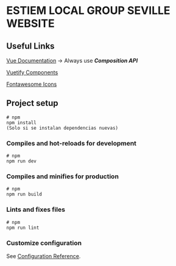 # ESTIEM LOCAL GROUP SEVILLE WEBSITE

## Useful Links

[Vue Documentation](https://vuejs.org/guide/introduction.html) &rarr; Always use **_Composition API_**

[Vuetify Components](https://vuetifyjs.com/en/components/all/)

[Fontawesome Icons](https://fontawesome.com/icons)

## Project setup

```
# npm
npm install
(Solo si se instalan dependencias nuevas)
```

### Compiles and hot-reloads for development

```
# npm
npm run dev
```

### Compiles and minifies for production

```
# npm
npm run build
```

### Lints and fixes files

```
# npm
npm run lint
```

### Customize configuration

See [Configuration Reference](https://vitejs.dev/config/).
